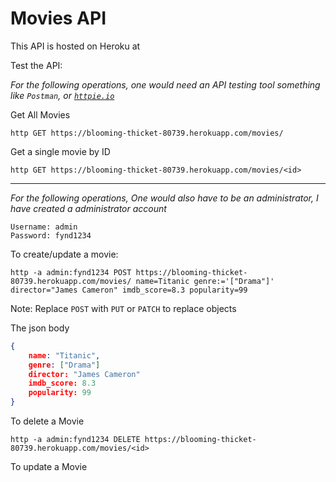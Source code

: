 # Movies API

This API is hosted on Heroku at

Test the API:

_For the following operations, one would need an API testing tool something like `Postman`, or [`httpie.io`](https://httpie.io)_

Get All Movies

```
http GET https://blooming-thicket-80739.herokuapp.com/movies/
```

Get a single movie by ID

```
http GET https://blooming-thicket-80739.herokuapp.com/movies/<id>
```

---

_For the following operations, One would also have to be an administrator, I have created a administrator account_

```
Username: admin
Password: fynd1234
```

To create/update a movie:

```
http -a admin:fynd1234 POST https://blooming-thicket-80739.herokuapp.com/movies/ name=Titanic genre:='["Drama"]' director="James Cameron" imdb_score=8.3 popularity=99
```

Note: Replace `POST` with `PUT` or `PATCH` to replace objects

The json body

```json
{
    name: "Titanic",
    genre: ["Drama"]
    director: "James Cameron"
    imdb_score: 8.3
    popularity: 99
}
```

To delete a Movie

```
http -a admin:fynd1234 DELETE https://blooming-thicket-80739.herokuapp.com/movies/<id>
```

To update a Movie
